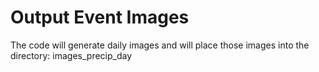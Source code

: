 # Output Event Images
The code will generate daily images and will place those images into the directory: images_precip_day
